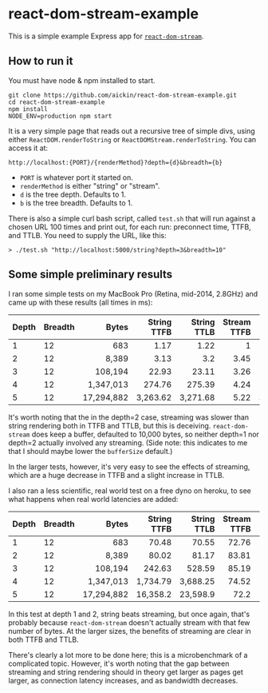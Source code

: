 # react-dom-stream-example

This is a simple example Express app for [`react-dom-stream`](https://github.com/aickin/react-dom-stream).

## How to run it

You must have node & npm installed to start.

```
git clone https://github.com/aickin/react-dom-stream-example.git
cd react-dom-stream-example
npm install
NODE_ENV=production npm start
```

It is a very simple page that reads out a recursive tree of simple divs, using either `ReactDOM.renderToString` or `ReactDOMStream.renderToString`. You can access it at:

```
http://localhost:{PORT}/{renderMethod}?depth={d}&breadth={b}
```

* `PORT` is whatever port it started on.
* `renderMethod` is either "string" or "stream".
* `d` is the tree depth. Defaults to 1.
* `b` is the tree breadth. Defaults to 1.

There is also a simple curl bash script, called `test.sh` that will run against a chosen URL 100 times and print out, for each run: preconnect time, TTFB, and TTLB. You need to supply the URL, like this:

```
> ./test.sh "http://localhost:5000/string?depth=3&breadth=10"
```

## Some simple preliminary results

I ran some simple tests on my MacBook Pro (Retina, mid-2014, 2.8GHz) and came up with these results (all times in ms):

| Depth	| Breadth	| Bytes	| String TTFB	| String TTLB	| Stream TTFB	| Stream TTLB	| TTFB diff	| TTLB diff
| --- | --- | ---:| ---:| ---:| ---:| ---:| ---:| ---:|
| 1	| 12	| 683	| 1.17	| 1.22	| 1	| 1.05	| -15%	| -14%
| 2	| 12	| 8,389	| 3.13	| 3.2	| 3.45	| 3.53	| 10%	| 10%
| 3	| 12	| 108,194	| 22.93	| 23.11	| 3.26	| 23.9	| -86%	| 3%
| 4	| 12	| 1,347,013	| 274.76	| 275.39	| 4.24	| 283	| -98%	| 3%
| 5	| 12	| 17,294,882	| 3,263.62	| 3,271.68	| 5.22	| 3,336.49	| -100%	| 2%

It's worth noting that the in the depth=2 case, streaming was slower than string rendering both in TTFB and TTLB, but this is deceiving. `react-dom-stream` does keep a buffer, defaulted to 10,000 bytes, so neither depth=1 nor depth=2 actually involved any streaming. (Side note: this indicates to me that I should maybe lower the `bufferSize` default.)

In the larger tests, however, it's very easy to see the effects of streaming, which are a huge decrease in TTFB and a slight increase in TTLB.

I also ran a less scientific, real world test on a free dyno on heroku, to see what happens when real world latencies are added:

| Depth	| Breadth	| Bytes	| String TTFB	| String TTLB	| Stream TTFB	| Stream TTLB	| TTFB diff	| TTLB diff
| --- | --- | ---:| ---:| ---:| ---:| ---:| ---:| ---:|
| 1	| 12	| 683	| 70.48	| 70.55	| 72.76	| 72.9	| 3%	| 3%
| 2	| 12	| 8,389	| 80.02	| 81.17	| 83.81	| 94.2	| 5%	| 16%
| 3	| 12	| 108,194	| 242.63	| 528.59	| 85.19	| 334.26	| -65%	| -37%
| 4	| 12	| 1,347,013	| 1,734.79	| 3,688.25	| 74.52	| 1,938.34	| -96%	| -47%
| 5	| 12	| 17,294,882	| 16,358.2	| 23,598.9	| 72.2	| 19,075.2	| -100%	| -19%

In this test at depth 1 and 2, string beats streaming, but once again, that's probably because `react-dom-stream` doesn't actually stream with that few number of bytes. At the larger sizes, the benefits of streaming are clear in both TTFB and TTLB.

There's clearly a lot more to be done here; this is a microbenchmark of a complicated topic. However, it's worth noting that the gap between streaming and string rendering should in theory get larger as pages get larger, as connection latency increases, and as bandwidth decreases.